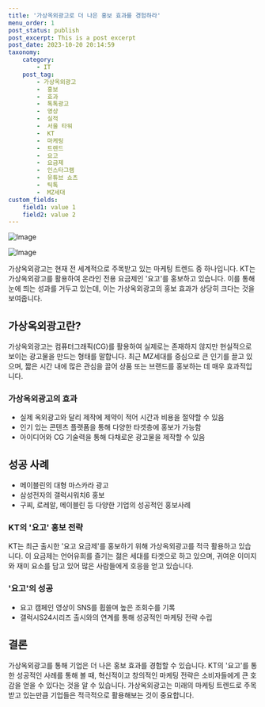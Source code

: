 ```yaml
---
title: '가상옥외광고로 더 나은 홍보 효과를 경험하라'
menu_order: 1
post_status: publish
post_excerpt: This is a post excerpt
post_date: 2023-10-20 20:14:59
taxonomy:
    category:
        - IT
    post_tag:
        - 가상옥외광고
        -  홍보
        -  효과
        -  톡톡광고
        -  영상
        -  실적
        -  서울 타워
        -  KT
        -  마케팅
        -  트렌드
        -  요고
        -  요금제
        -  인스타그램
        -  유튜브 쇼츠
        -  틱톡
        -  MZ세대
custom_fields:
    field1: value 1
    field2: value 2
---
```


![Image](https://imgnews.pstatic.net/image/119/2024/02/07/0002797497_001_20240207094901211.gif?type=w647)

![Image](https://imgnews.pstatic.net/image/119/2024/02/07/0002797497_002_20240207094901501.gif?type=w647)


가상옥외광고는 현재 전 세계적으로 주목받고 있는 마케팅 트렌드 중 하나입니다. KT는 가상옥외광고를 활용하여 온라인 전용 요금제인 '요고'를 홍보하고 있습니다. 이를 통해 눈에 띄는 성과를 거두고 있는데, 이는 가상옥외광고의 홍보 효과가 상당히 크다는 것을 보여줍니다.

## 가상옥외광고란?
가상옥외광고는 컴퓨터그래픽(CG)를 활용하여 실제로는 존재하지 않지만 현실적으로 보이는 광고물을 만드는 형태를 말합니다. 최근 MZ세대를 중심으로 큰 인기를 끌고 있으며, 짧은 시간 내에 많은 관심을 끌어 상품 또는 브랜드를 홍보하는 데 매우 효과적입니다.

### 가상옥외광고의 효과
- 실제 옥외광고와 달리 제작에 제약이 적어 시간과 비용을 절약할 수 있음
- 인기 있는 콘텐츠 플랫폼을 통해 다양한 타겟층에 홍보가 가능함
- 아이디어와 CG 기술력을 통해 다채로운 광고물을 제작할 수 있음

## 성공 사례
- 메이블린의 대형 마스카라 광고
- 삼성전자의 갤럭시워치6 홍보
- 구찌, 로레알, 메이블린 등 다양한 기업의 성공적인 홍보사례

### KT의 '요고' 홍보 전략
KT는 최근 출시한 '요고 요금제'를 홍보하기 위해 가상옥외광고를 적극 활용하고 있습니다. 이 요금제는 언어유희를 즐기는 젊은 세대를 타겟으로 하고 있으며, 귀여운 이미지와 재미 요소를 담고 있어 많은 사람들에게 호응을 얻고 있습니다.

### '요고'의 성공
- 요고 캠페인 영상이 SNS를 휩쓸며 높은 조회수를 기록
- 갤럭시S24시리즈 출시와의 연계를 통해 성공적인 마케팅 전략 수립

## 결론
가상옥외광고를 통해 기업은 더 나은 홍보 효과를 경험할 수 있습니다. KT의 '요고'를 통한 성공적인 사례를 통해 볼 때, 혁신적이고 창의적인 마케팅 전략은 소비자들에게 큰 호감을 얻을 수 있다는 것을 알 수 있습니다. 가상옥외광고는 미래의 마케팅 트렌드로 주목받고 있는만큼 기업들은 적극적으로 활용해보는 것이 중요합니다.
